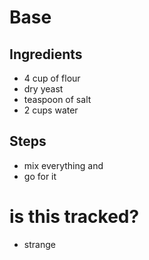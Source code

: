 # Base

## Ingredients
- 4 cup of flour
- dry yeast
- teaspoon of salt
- 2 cups water

## Steps
- mix everything and
- go for it

# is this tracked? 
- strange
